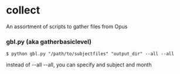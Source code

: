 # collect

An assortment of scripts to gather files from Opus




### gbl.py (aka gatherbasiclevel)

```
$ python gbl.py "/path/to/subjectfiles" "output_dir" --all --all
```

instead of --all --all, you can specify and subject and month
